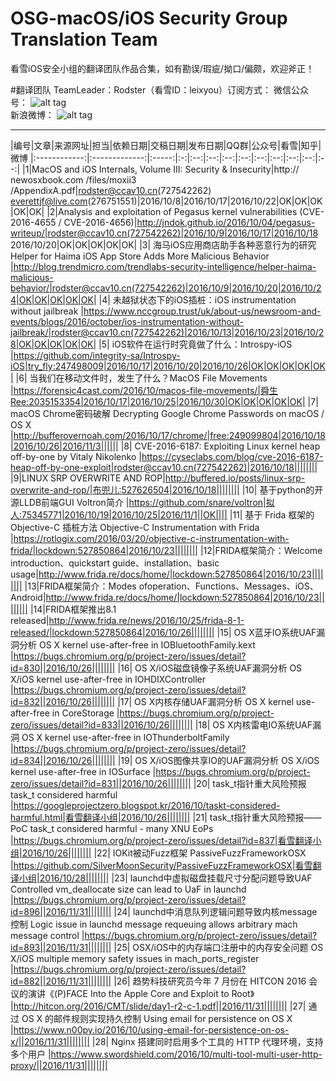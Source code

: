 # OSG-macOS/iOS Security Group Translation Team
看雪iOS安全小组的翻译团队作品合集，如有勘误/瑕疵/拗口/偏颇，欢迎斧正！



#翻译团队
TeamLeader：Rodster（看雪ID：leixyou）订阅方式：
微信公众号：
![alt tag](https://github.com/r0ysue/OSG-TranslationTeam/blob/master/%E5%BE%AE%E4%BF%A1%E4%BA%8C%E7%BB%B4%E7%A0%81150.jpg)     
新浪微博：
![alt tag](https://github.com/r0ysue/OSG-TranslationTeam/blob/master/%E6%96%B0%E6%B5%AA%E5%BE%AE%E5%8D%9A%E4%BA%8C%E7%BB%B4%E7%A0%81.png)

---

|编号|文章|来源网址|担当|依赖日期|交稿日期|发布日期|QQ群|公众号|看雪|知乎|微博
|:------------:|:-------------:|:-----:|:-:|:--:|:--:|:--:|:--:|:--:|:--:|:--:|:--:|:--:|
|1|MacOS and iOS Internals, Volume III: Security & Insecurity|http:// newosxbook.com /files/moxii3 /AppendixA.pdf|rodster@ccav10.cn(727542262) everettjf@live.com(276751551)|2016/10/8|2016/10/17|2016/10/22|OK|OK|OK|OK|OK|
|2|Analysis and exploitation of Pegasus kernel vulnerabilities (CVE-2016-4655 / CVE-2016-4656)|http://jndok.github.io/2016/10/04/pegasus-writeup/|rodster@ccav10.cn(727542262)|2016/10/9|2016/10/17|2016/10/18 2016/10/20|OK|OK|OK|OK|OK|
|3| 海马iOS应用商店助手各种恶意行为的研究 Helper for Haima iOS App Store Adds More Malicious Behavior |http://blog.trendmicro.com/trendlabs-security-intelligence/helper-haima-malicious-behavior/|rodster@ccav10.cn(727542262)|2016/10/9|2016/10/20|2016/10/24|OK|OK|OK|OK|OK|
|4| 未越狱状态下的iOS插桩：iOS instrumentation without jailbreak |https://www.nccgroup.trust/uk/about-us/newsroom-and-events/blogs/2016/october/ios-instrumentation-without-jailbreak/|rodster@ccav10.cn(727542262)|2016/10/13|2016/10/23|2016/10/28|OK|OK|OK|OK|OK|
|5| iOS软件在运行时究竟做了什么：Introspy-iOS |https://github.com/integrity-sa/Introspy-iOS|try_fly:247498009|2016/10/17|2016/10/20|2016/10/26|OK|OK|OK|OK|OK|
|6| 当我们在移动文件时，发生了什么？MacOS File Movements |https://forensic4cast.com/2016/10/macos-file-movements/|舜生Ree:2035153354|2016/10/17|2016/10/25|2016/10/30|OK|OK|OK|OK|OK|
|7| macOS Chrome密码破解 Decrypting Google Chrome Passwords on macOS / OS X |http://bufferovernoah.com/2016/10/17/chrome/|free:249099804|2016/10/18|2016/10/26|2016/11/3||||||
|8| CVE-2016-6187: Exploiting Linux kernel heap off-by-one by Vitaly Nikolenko |https://cyseclabs.com/blog/cve-2016-6187-heap-off-by-one-exploit|rodster@ccav10.cn(727542262)|2016/10/18||||||||
|9|LINUX SRP OVERWRITE AND ROP|http://buffered.io/posts/linux-srp-overwrite-and-rop/|布兜儿:527626504|2016/10/18||||||||
|10| 基于python的开源LLDB前端GUI Voltron简介 |https://github.com/snare/voltron|拟人:75345771|2016/10/19|2016/10/25|2016/11/1||OK||||
|11| 基于 Frida 框架的 Objective-C 插桩方法 Objective-C Instrumentation with Frida |https://rotlogix.com/2016/03/20/objective-c-instrumentation-with-frida/|lockdown:527850864|2016/10/23||||||||
|12|FRIDA框架简介：Welcome introduction、quickstart guide、installation、basic usage|http://www.frida.re/docs/home/|lockdown:527850864|2016/10/23||||||||
|13|FRIDA框架简介：Modes ofoperation、Functions、Messages、iOS、Android|http://www.frida.re/docs/home/|lockdown:527850864|2016/10/23||||||||
|14|FRIDA框架推出8.1 released|http://www.frida.re/news/2016/10/25/frida-8-1-released/|lockdown:527850864|2016/10/26||||||||
|15| OS X蓝牙IO系统UAF漏洞分析 OS X kernel use-after-free in IOBluetoothFamily.kext |https://bugs.chromium.org/p/project-zero/issues/detail?id=830||2016/10/26||||||||
|16| OS X/iOS磁盘镜像子系统UAF漏洞分析 OS X/iOS kernel use-after-free in IOHDIXController |https://bugs.chromium.org/p/project-zero/issues/detail?id=832||2016/10/26||||||||
|17| OS X内核存储UAF漏洞分析 OS X kernel use-after-free in CoreStorage |https://bugs.chromium.org/p/project-zero/issues/detail?id=833||2016/10/26||||||||
|18| OS X内核雷电IO系统UAF漏洞 OS X kernel use-after-free in IOThunderboltFamily |https://bugs.chromium.org/p/project-zero/issues/detail?id=834||2016/10/26||||||||
|19| OS X/iOS图像共享IO的UAF漏洞分析 OS X/iOS kernel use-after-free in IOSurface |https://bugs.chromium.org/p/project-zero/issues/detail?id=831||2016/10/26||||||||
|20| task_t指针重大风险预报 task_t considered harmful |https://googleprojectzero.blogspot.kr/2016/10/taskt-considered-harmful.html|看雪翻译小组|2016/10/26||||||||
|21| task_t指针重大风险预报——PoC  task_t considered harmful - many XNU EoPs |https://bugs.chromium.org/p/project-zero/issues/detail?id=837|看雪翻译小组|2016/10/26||||||||
|22| IOKit被动Fuzz框架 PassiveFuzzFrameworkOSX |https://github.com/SilverMoonSecurity/PassiveFuzzFrameworkOSX|看雪翻译小组|2016/10/28||||||||
|23| launchd中虚拟磁盘挂载尺寸分配问题导致UAF Controlled vm_deallocate size can lead to UaF in launchd |https://bugs.chromium.org/p/project-zero/issues/detail?id=896||2016/11/31||||||||
|24| launchd中消息队列逻辑问题导致内核message控制 Logic issue in launchd message requeuing allows arbitrary mach message control |https://bugs.chromium.org/p/project-zero/issues/detail?id=893||2016/11/31||||||||
|25| OSX/iOS中的内存端口注册中的内存安全问题 OS X/iOS multiple memory safety issues in mach_ports_register |https://bugs.chromium.org/p/project-zero/issues/detail?id=882||2016/11/31||||||||
|26| 趋势科技研究员今年 7 月份在 HITCON 2016 会议的演讲《(P)FACE Into the Apple Core and Exploit to Root》 |http://hitcon.org/2016/CMT/slide/day1-r2-c-1.pdf||2016/11/31||||||||
|27| 通过 OS X 的邮件规则实现持久控制 Using email for persistence on OS X |https://www.n00py.io/2016/10/using-email-for-persistence-on-os-x/||2016/11/31||||||||
|28| Nginx 搭建同时启用多个工具的 HTTP 代理环境，支持多个用户 |https://www.swordshield.com/2016/10/multi-tool-multi-user-http-proxy/||2016/11/31||||||||
